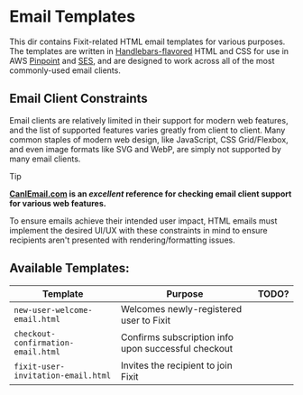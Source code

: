 # Email Templates

This dir contains Fixit-related HTML email templates for various purposes. The templates are written in [Handlebars-flavored](https://handlebarsjs.com/) HTML and CSS for use in AWS [Pinpoint](https://docs.aws.amazon.com/pinpoint/latest/developerguide/welcome.html) and [SES](https://docs.aws.amazon.com/ses/latest/dg/Welcome.html), and are designed to work across all of the most commonly-used email clients.

## Email Client Constraints

Email clients are relatively limited in their support for modern web features, and the list of supported features varies greatly from client to client. Many common staples of modern web design, like JavaScript, CSS Grid/Flexbox, and even image formats like SVG and WebP, are simply not supported by many email clients.

<!-- prettier-ignore -->
> [!TIP]
> **[CanIEmail.com](https://www.caniemail.com/) is an _excellent_ reference for checking email client support for various web features.**

To ensure emails achieve their intended user impact, HTML emails must implement the desired UI/UX with these constraints in mind to ensure recipients aren't presented with rendering/formatting issues.

## Available Templates:

| Template                           | Purpose                                             | TODO?          |
| ---------------------------------- | --------------------------------------------------- | -------------- |
| `new-user-welcome-email.html`      | Welcomes newly-registered user to Fixit             |                |
| `checkout-confirmation-email.html` | Confirms subscription info upon successful checkout | <!-- FIXME --> |
| `fixit-user-invitation-email.html` | Invites the recipient to join Fixit                 |                |
